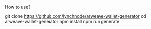 How to use?

git clone https://github.com/lynchnode/arweave-wallet-generator
cd arweave-wallet-generator
npm install
npm run generate

